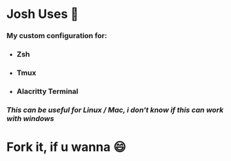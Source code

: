 # Josh Uses :rocket:

### My custom configuration for:

- ### Zsh
- ### Tmux
- ### Alacritty Terminal

### _This can be useful for Linux / Mac, i don't know if this can work with windows_

# __Fork it, if u wanna__ :smile: